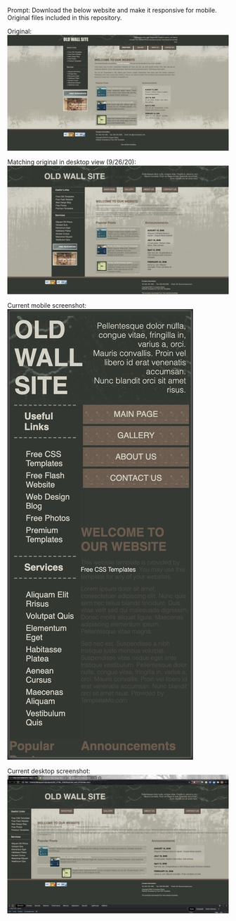 Prompt: Download the below website and make it responsive for mobile. Original files included in this repository.

Original:
![original screenshot](original_screenshot.png)

Matching original in desktop view (9/26/20):
![matching screenshot](matching_screenshot.png)

Current mobile screenshot:
![current mobile screenshot](current_mobile.png)

Current desktop screenshot:
![current desktop screenshot](current_desktop.png)